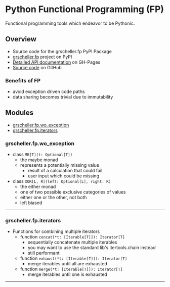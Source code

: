 # Python Functional Programming (FP)

Functional programming tools which endeavor to be Pythonic.

## Overview

* Source code for the grscheller.fp PyPI Package
* [grscheller.fp][1] project on PyPI
* [Detailed API documentation][2] on GH-Pages
* [Source code][3] on GitHub

### Benefits of FP

* avoid exception driven code paths
* data sharing becomes trivial due to immutability

## Modules

* [grscheller.fp.wo_exception](#grschellerfpwoexception)
* [grscheller.fp.iterators](#grschellerfpiterators)

### grscheller.fp.wo\_exception
  * class `MB[T](t: Optional[T])`
    * the maybe monad
    * represents a potentially missing value
      * result of a calculation that could fail
      * user input which could be missing
  * class `XOR[L, R](left: Optional[L], right: R)`
    * the either monad
    * one of two possible exclusive categories of values
    * either one or the other, not both
    * left biased

---

### grscheller.fp.iterators
  * Functions for combining multiple iterators
    * function `concat(*t: [Iterable[T]]): Iterator[T]`
      * sequentially concatenate multiple iterables
      * you may want to use the standard lib's itertools.chain instead
      * still performant
    * function `exhaust(*t: [Iterable[T]]): Iterator[T]`
      * merge iterables until all are exhausted
    * function `merge(*t: [Iterable[T]]): Iterator[T]`
      * merge iterables until one is exhausted

---

[1]: https://pypi.org/project/grscheller.fp/
[2]: https://grscheller.github.io/fp/
[3]: https://github.com/grscheller/fp/
